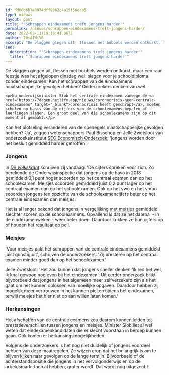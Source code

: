 ```yaml
---
id: dd08b6b7a8974dff99b2c4a15f56eaa5
type: nieuws
layout: post
title: "'Schrappen eindexamens treft jongens harder'"
permalink: /nieuws/schrappen-eindexamens-treft-jongens-harder/
date: 2022-05-11T19:16:41.067Z
author: 7biA1WiYB
excerpt: "De vlaggen gingen uit, flessen met bubbels werden ontkurkt, maar een raar feestje was het afgelopen dinsdag wel: slagen voor je schooldiploma zonder eindexamen. Kan het schrappen van de eindexamens maatschappelijke gevolgen hebben? Onderzoekers denken van wel.  "
seo:
  description: "'Schrappen eindexamens treft jongens harder'"
  title: "'Schrappen eindexamens treft jongens harder'"
---
```

De vlaggen gingen uit, flessen met bubbels werden ontkurkt, maar een raar feestje was het afgelopen dinsdag wel: slagen voor je schooldiploma zonder eindexamen. Kan het schrappen van de eindexamens maatschappelijke gevolgen hebben? Onderzoekers denken van wel.  

    <p>Nu onderwijsminister Slob het centrale eindexamen vanwege de <a href="https://7dagen.netlify.app/nieuws/coronacrisis-geen-centrale-eindexamens" target="_blank">coronacrisis heeft geschrapt</a>, moeten scholen op basis van de cijfers van de schoolexamens bepalen of leerlingen slagen. Een groot deel van die schoolexamens zijn op dit moment al gemaakt.</p>
<p>Kan het plotseling veranderen van de spelregels maatschappelijke gevolgen hebben? 'Ja', zeggen wetenschappers Paul Bisschop en Jelle Zwetsloot van onderzoeksinstituut <a href="http://www.seo.nl/over-ons/introductie/" target="_blank">SEO</a><a href="http://www.seo.nl/over-ons/introductie/"> Economisch Onderzoek</a>, 'jongens worden door het besluit gemiddeld harder getroffen'.</p>
<h3>Jongens</h3>
<p>In <em><a href="https://www.volkskrant.nl/columns-opinie/jongens-harder-getroffen-door-schrappen-centrale-eindexamens~b8174914/?utm_source=link&amp;utm_medium=app&amp;utm_campaign=shared%20content&amp;utm_content=free" target="_blank">De Volkskrant</a></em> schrijven zij vandaag: 'De cijfers spreken voor zich. Zo berekende de Onderwijsinspectie dat jongens op de havo in 2018 gemiddeld 0,1 punt hoger scoorden op het centraal examen dan op het schoolexamen. Meisjes scoorden gemiddeld juist 0,2 punt lager op het centraal examen dan op het schoolexamen. Ook op het vwo en het vmbo scoorden jongens ten opzichte van de schoolexamencijfers beter op het centrale eindexamen dan meisjes.'</p>
<p>Het is al langer bekend dat jongens in vergelijking <a href="https://7dagen.netlify.app/nieuws-school/meisjes-doen-het-vanaf-de-brugklas-beter-dan-jongens">met meisjes </a>gemiddeld slechter scoren op de schoolexamens. Opvallend is dat ze het daarna  - in de eindexamenweken - weer beter doen. Daardoor krikken ze hun cijfers op of houden het resultaat op peil.</p>
<h3>Meisjes</h3>
<p>'Voor meisjes pakt het schrappen van de centrale eindexamens gemiddeld juist gunstig uit', schrijven de onderzoekers. 'Zij presteren op het centraal examen minder goed dan op het schoolexamen.'</p>
<p>Jelle Zwetsloot: 'Het zou kunnen dat jongens sneller denken 'ik red het wel, ik knal gewoon nog even bij het eindexamen'. Uit eerder onderzoek blijkt bijvoorbeeld dat jongens in het algemeen meer zelfverzekerd zijn als het gaat om het kunnen oplossen van moeilijke opgaven. Daardoor hebben zij mogelijk meer vertrouwen in het kunnen pieken tijdens het eindexamen, terwijl meisjes het hier niet op aan willen laten komen.'</p>
<h3>Herkansingen</h3>
<p>Het afschaffen van de centrale examens zou daarom kunnen leiden tot prestatieverschillen tussen jongens en meisjes. Minister Slob liet al wel weten dat eindexamenkandidaten die er slecht voorstaan in beroep kunnen gaan. Ook komen er herkansingsmogelijkheden.</p>
<p>Volgens de onderzoekers is het nog niet duidelijk of jongens voordeel hebben van deze maatregelen. Ze wijzen erop dat het belangrijk is om te blijven kijken naar gevolgen op de lange termijn. Bijvoorbeeld of de achterstandspositie die jongens in het vervolgonderwijs en op de arbeidsmarkt toch al hebben, groter wordt. Dat wordt nog uitgezocht.</p>  
